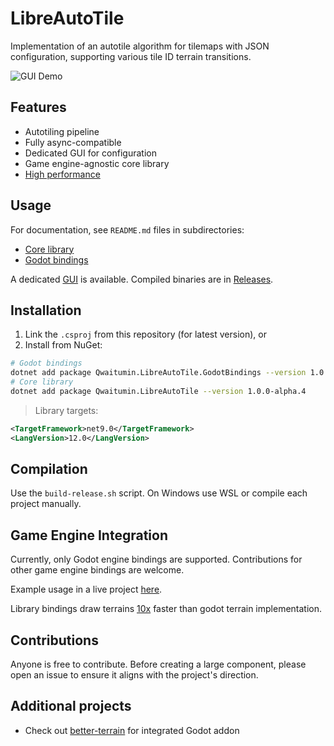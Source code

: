 # LibreAutoTile

Implementation of an autotile algorithm for tilemaps with JSON configuration, supporting various tile ID terrain transitions.

![GUI Demo](https://github.com/ruedoux/libre-auto-tile/blob/main/resources/gui.gif?raw=true)

## Features

- Autotiling pipeline
- Fully async-compatible
- Dedicated GUI for configuration
- Game engine-agnostic core library
- [High performance](https://github.com/ruedoux/libre-auto-tile/blob/main/LibreAutoTile.Benchmarks/README.md)

## Usage

For documentation, see `README.md` files in subdirectories:

- [Core library](https://github.com/ruedoux/libre-auto-tile/tree/main/LibreAutoTile)
- [Godot bindings](https://github.com/ruedoux/libre-auto-tile/blob/main/LibreAutoTile.GodotBindings/README.md)

A dedicated [GUI](https://github.com/ruedoux/libre-auto-tile/tree/main/LibreAutoTile.GUI) is available. Compiled binaries are in [Releases](https://github.com/ruedoux/libre-auto-tile/releases).

## Installation

1. Link the `.csproj` from this repository (for latest version), or
2. Install from NuGet:

```sh
# Godot bindings
dotnet add package Qwaitumin.LibreAutoTile.GodotBindings --version 1.0.0-alpha.4
# Core library
dotnet add package Qwaitumin.LibreAutoTile --version 1.0.0-alpha.4
```

> Library targets:

```xml
<TargetFramework>net9.0</TargetFramework>
<LangVersion>12.0</LangVersion>
```

## Compilation

Use the `build-release.sh` script. On Windows use WSL or compile each project manually.

## Game Engine Integration

Currently, only Godot engine bindings are supported. Contributions for other game engine bindings are welcome.

Example usage in a live project [here](https://github.com/ruedoux/libre-auto-tile/tree/main/LibreAutoTile.GodotExample/Scenes/Examples).

Library bindings draw terrains [10x](https://github.com/ruedoux/libre-auto-tile/tree/main/LibreAutoTile.GodotExample/Scenes/Comparasion) faster than godot terrain implementation.

## Contributions

Anyone is free to contribute. Before creating a large component, please open an issue to ensure it aligns with the project's direction.

## Additional projects

- Check out [better-terrain](https://github.com/Portponky/better-terrain) for integrated Godot addon
